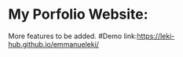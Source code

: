 
# My Porfolio Website:
More features to be added.
#Demo link:https://leki-hub.github.io/emmanueleki/

